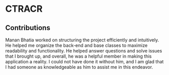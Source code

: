 # CTRACR

## Contributions

Manan Bhatia worked on structuring the project efficiently and intuitively. He helped me organize the back-end and base classes to maximize readability and functionality. He helped answer questions and solve issues that I brought up, and overall, he was a helpful member in making this application a reality. I could not have done it without him, and I am glad that I had someone as knowledgeable as him to assist me in this endeavor.
